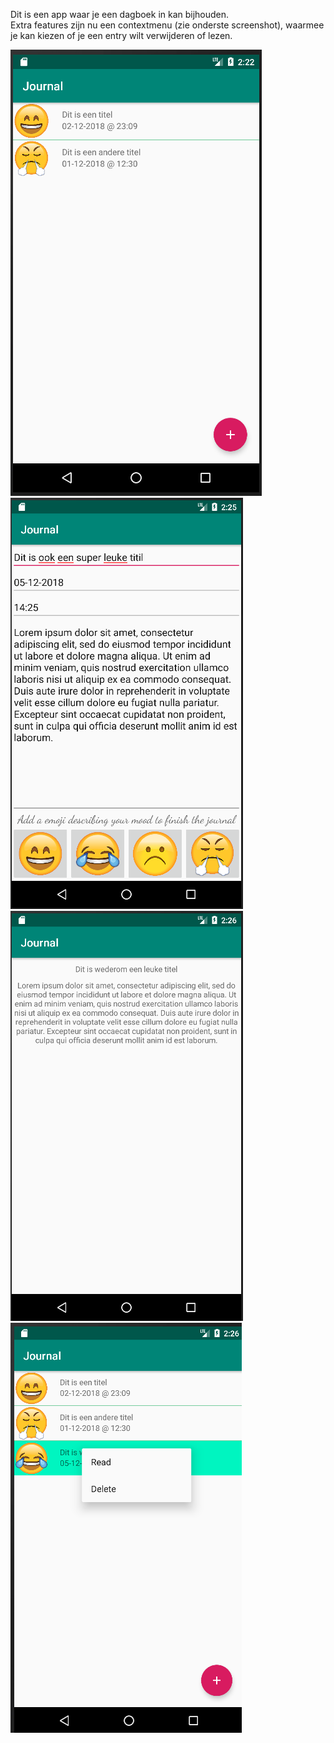 Dit is een app waar je een dagboek in kan bijhouden.    
Extra features zijn nu een contextmenu (zie onderste screenshot), waarmee je kan kiezen of 
je een entry wilt verwijderen of lezen.


![Homescreen ](screen1.png)
![Inpuscreen](screen2.png)
![Lookscreen](screen3.png)
![Contextmenu](screen4.png)
